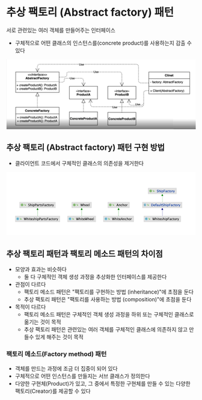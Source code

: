 # 추상 팩토리 (Abstract factory) 패턴
서로 관련있는 여러 객체를 만들어주는 인터페이스

* 구체적으로 어떤 클래스의 인스턴스를(concrete product)를 사용하는지 감출 수 있다

![img.png](img.png)

## 추상 팩토리 (Abstract factory) 패턴 구현 방법
* 클라이언트 코드에서 구체적인 클래스의 의존성을 제거한다

![img_1.png](img_1.png)


## 추상 팩토리 패턴과 팩토리 메소드 패턴의 차이점
* 모양과 효과는 비슷하다
  * 둘 다 구체적인 객체 생성 과정을 추상화한 인터페이스를 제공한다
* 관점이 다르다
  * 팩토리 메소드 패턴은 "팩토리를 구현하는 방법 (inheritance)"에 초점을 둔다
  * 추상 팩토리 패턴은 "팩토리를 사용하는 방법 (composition)"에 초점을 둔다
* 목적이 다르다
  * 팩토리 메소드 패턴은 구체적인 객체 생성 과정을 하위 또는 구체적인 클래스로 옮기는 것이 목적
  * 추상 팩토리 패턴은 관련있는 여러 객체를 구체적인 클래스에 의존하지 않고 만들수 있게 해주는 것이 목적

### 팩토리 메소드(Factory method) 패턴
* 객체를 만드는 과정에 조금 더 집중이 되어 있다
* 구체적으로 어떤 인스턴스를 만들지는 서브 클래스가 정의한다
* 다양한 구현체(Product)가 있고, 그 중에서 특정한 구현체를 만들 수 있는 다양한 팩토리(Creator)를 제공할 수 있다

